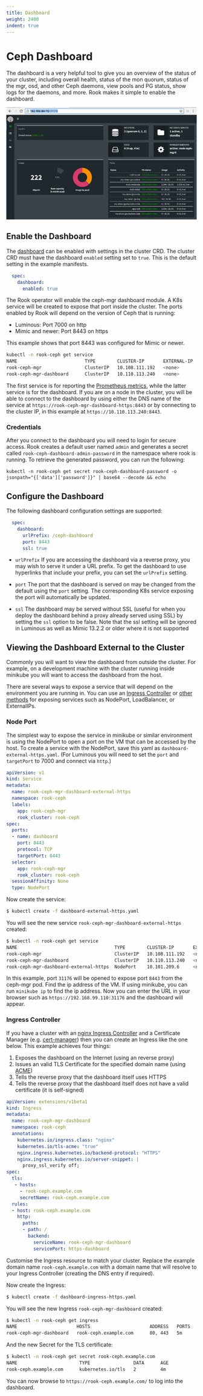 ```yaml
---
title: Dashboard
weight: 2400
indent: true
---
```


# Ceph Dashboard

The dashboard is a very helpful tool to give you an overview of the status of your cluster, including overall health,
status of the mon quorum, status of the mgr, osd, and other Ceph daemons, view pools and PG status, show logs for the daemons,
and more. Rook makes it simple to enable the dashboard.

![The Ceph dashboard](media/ceph-dashboard.png)

## Enable the Dashboard

The [dashboard](http://docs.ceph.com/docs/mimic/mgr/dashboard/) can be enabled with settings in the cluster CRD. The cluster CRD must have the dashboard `enabled` setting set to `true`.
This is the default setting in the example manifests.
```yaml
  spec:
    dashboard:
      enabled: true
```

The Rook operator will enable the ceph-mgr dashboard module. A K8s service will be created to expose that port inside the cluster. The ports enabled by Rook will depend
on the version of Ceph that is running:
- Luminous: Port 7000 on http
- Mimic and newer: Port 8443 on https

This example shows that port 8443 was configured for Mimic or newer.
```bash
kubectl -n rook-ceph get service
NAME                         TYPE        CLUSTER-IP       EXTERNAL-IP   PORT(S)          AGE
rook-ceph-mgr                ClusterIP   10.108.111.192   <none>        9283/TCP         3h
rook-ceph-mgr-dashboard      ClusterIP   10.110.113.240   <none>        8443/TCP         3h
```

The first service is for reporting the [Prometheus metrics](ceph-monitoring.md), while the latter service is for the dashboard.
If you are on a node in the cluster, you will be able to connect to the dashboard by using either the
DNS name of the service at `https://rook-ceph-mgr-dashboard-https:8443` or by connecting to the cluster IP,
in this example at `https://10.110.113.240:8443`.

### Credentials

After you connect to the dashboard you will need to login for secure access. Rook creates a default user named
`admin` and generates a secret called `rook-ceph-dashboard-admin-password` in the namespace where rook is running.
To retrieve the generated password, you can run the following:
```
kubectl -n rook-ceph get secret rook-ceph-dashboard-password -o jsonpath="{['data']['password']}" | base64 --decode && echo
```

## Configure the Dashboard

The following dashboard configuration settings are supported:

```yaml
  spec:
    dashboard:
      urlPrefix: /ceph-dashboard
      port: 8443
      ssl: true
```

* `urlPrefix` If you are accessing the dashboard via a reverse proxy, you may
  wish to serve it under a URL prefix.  To get the dashboard to use hyperlinks
  that include your prefix, you can set the `urlPrefix` setting.

* `port` The port that the dashboard is served on may be changed from the
  default using the `port` setting. The corresponding K8s service exposing the
  port will automatically be updated.

* `ssl` The dashboard may be served without SSL (useful for when you deploy the
  dashboard behind a proxy already served using SSL) by setting the `ssl` option
  to be false. Note that the ssl setting will be ignored in Luminous as well as
  Mimic 13.2.2 or older where it is not supported

## Viewing the Dashboard External to the Cluster

Commonly you will want to view the dashboard from outside the cluster. For example, on a development machine with the
cluster running inside minikube you will want to access the dashboard from the host.

There are several ways to expose a service that will depend on the environment you are running in.
You can use an [Ingress Controller](https://kubernetes.io/docs/concepts/services-networking/ingress/) or [other methods](https://kubernetes.io/docs/concepts/services-networking/service/#publishing-services-service-types) for exposing services such as
NodePort, LoadBalancer, or ExternalIPs.

### Node Port

The simplest way to expose the service in minikube or similar environment is using the NodePort to open a port on the
VM that can be accessed by the host. To create a service with the NodePort, save this yaml as `dashboard-external-https.yaml`.
(For Luminous you will need to set the `port` and `targetPort` to 7000 and connect via `http`.)

```yaml
apiVersion: v1
kind: Service
metadata:
  name: rook-ceph-mgr-dashboard-external-https
  namespace: rook-ceph
  labels:
    app: rook-ceph-mgr
    rook_cluster: rook-ceph
spec:
  ports:
  - name: dashboard
    port: 8443
    protocol: TCP
    targetPort: 8443
  selector:
    app: rook-ceph-mgr
    rook_cluster: rook-ceph
  sessionAffinity: None
  type: NodePort
```

Now create the service:
```bash
$ kubectl create -f dashboard-external-https.yaml
```

You will see the new service `rook-ceph-mgr-dashboard-external-https` created:
```bash
$ kubectl -n rook-ceph get service
NAME                                    TYPE        CLUSTER-IP       EXTERNAL-IP   PORT(S)          AGE
rook-ceph-mgr                           ClusterIP   10.108.111.192   <none>        9283/TCP         4h
rook-ceph-mgr-dashboard                 ClusterIP   10.110.113.240   <none>        8443/TCP         4h
rook-ceph-mgr-dashboard-external-https  NodePort    10.101.209.6     <none>        8443:31176/TCP   4h
```

In this example, port `31176` will be opened to expose port `8443` from the ceph-mgr pod. Find the ip address
of the VM. If using minikube, you can run `minikube ip` to find the ip address.
Now you can enter the URL in your browser such as `https://192.168.99.110:31176` and the dashboard will appear.

### Ingress Controller

If you have a cluster with an [nginx Ingress Controller](https://kubernetes.github.io/ingress-nginx/)
and a Certificate Manager (e.g. [cert-manager](https://cert-manager.readthedocs.io/)) then you can create an
Ingress like the one below. This example achieves four things:

1. Exposes the dashboard on the Internet (using an reverse proxy)
2. Issues an valid TLS Certificate for the specified domain name (using [ACME](https://en.wikipedia.org/wiki/Automated_Certificate_Management_Environment))
3. Tells the reverse proxy that the dashboard itself uses HTTPS
4. Tells the reverse proxy that the dashboard itself does not have a valid certificate (it is self-signed)

```yaml
apiVersion: extensions/v1beta1
kind: Ingress
metadata:
  name: rook-ceph-mgr-dashboard
  namespace: rook-ceph
  annotations:
    kubernetes.io/ingress.class: "nginx"
    kubernetes.io/tls-acme: "true"
    nginx.ingress.kubernetes.io/backend-protocol: "HTTPS"
    nginx.ingress.kubernetes.io/server-snippet: |
      proxy_ssl_verify off;
spec:
  tls:
   - hosts:
     - rook-ceph.example.com
     secretName: rook-ceph.example.com
  rules:
  - host: rook-ceph.example.com
    http:
      paths:
      - path: /
        backend:
          serviceName: rook-ceph-mgr-dashboard
          servicePort: https-dashboard
```

Customise the Ingress resource to match your cluster. Replace the example domain name `rook-ceph.example.com`
with a domain name that will resolve to your Ingress Controller (creating the DNS entry if required).

Now create the Ingress:
```bash
$ kubectl create -f dashboard-ingress-https.yaml
```

You will see the new Ingress `rook-ceph-mgr-dashboard` created:
```bash
$ kubectl -n rook-ceph get ingress
NAME                      HOSTS                      ADDRESS   PORTS     AGE
rook-ceph-mgr-dashboard   rook-ceph.example.com      80, 443   5m
```

And the new Secret for the TLS certificate:
```bash
$ kubectl -n rook-ceph get secret rook-ceph.example.com
NAME                       TYPE                DATA      AGE
rook-ceph.example.com      kubernetes.io/tls   2         4m
```
You can now browse to `https://rook-ceph.example.com/` to log into the dashboard.

